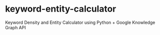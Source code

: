 # keyword-entity-calculator

Keyword Density and Entity Calculator using Python + Google Knowledge Graph API
